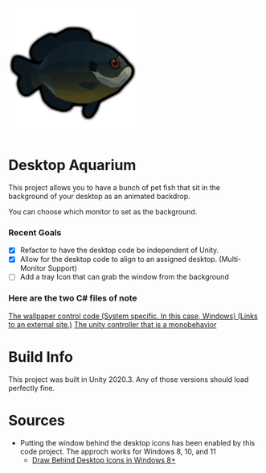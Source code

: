 ![Marshal Icon](https://github.com/sim2kid/DesktopAquarium/blob/main/Assets/Materials/Textures/icon.PNG?raw=true)
# Desktop Aquarium
This project allows you to have a bunch of pet fish that sit in the background of your desktop as an animated backdrop.

You can choose which monitor to set as the background.

### Recent Goals
- [x] Refactor to have the desktop code be independent of Unity.
- [x] Allow for the desktop code to align to an assigned desktop. (Multi-Monitor Support)
- [ ] Add a tray Icon that can grab the window from the background

### Here are the two C# files of note
[The wallpaper control code (System specific. In this case, Windows) (Links to an external site.)](https://github.com/sim2kid/DesktopAquarium/blob/main/Assets/Scripts/Background/Windows/Wallpaper.cs)
[The unity controller that is a monobehavior](https://github.com/sim2kid/DesktopAquarium/blob/main/Assets/Scripts/WindowController.cs)

# Build Info
This project was built in Unity 2020.3. Any of those versions should load perfectly fine.


# Sources
* Putting the window behind the desktop icons has been enabled by this code project. The approch works for Windows 8, 10, and 11
  * [Draw Behind Desktop Icons in Windows 8+](https://www.codeproject.com/Articles/856020/Draw-Behind-Desktop-Icons-in-Windows-plus)
